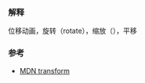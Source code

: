 
### 解释  
位移动画，旋转（rotate），缩放（），平移


### 参考  
- [MDN transform](https://developer.mozilla.org/zh-CN/docs/Web/CSS/transform)